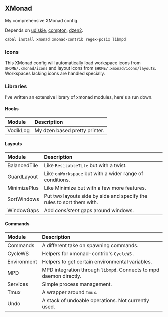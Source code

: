 ## XMonad

My comprehensive XMonad config.

Depends on [udiskie][], [compton][], [dzen2][].

```
cabal install xmonad xmonad-contrib regex-posix libmpd
```

  [udiskie]: https://aur.archlinux.org/packages.php?ID=37279
  [compton]: https://aur.archlinux.org/packages.php?ID=55375
  [dzen2]: http://aur.archlinux.org/packages.php?ID=14470

### Icons

This XMonad config will automatically load workspace icons from
``$HOME/.xmonad/icons`` and layout icons from
``$HOME/.xmonad/icons/layouts``. Workspaces lacking icons are handled
specially.

### Libraries

I've written an extensive library of xmonad modules, here's a run down.

#### Hooks

| Module   | Description                   |
| :------- | :---------------------------- |
| VodikLog | My dzen based pretty printer. |

#### Layouts

| Module       | Description                                                           |
| :----------- | :-------------------------------------------------------------------- |
| BalancedTile | Like ``ResizableTile`` but with a twist.                              |
| GuardLayout  | Like ``onWorkspace`` but with a wider range of conditions.            |
| MinimizePlus | Like Minimize but with a few more features.                           |
| SortWindows  | Put two layouts side by side and specify the rules to sort them with. |
| WindowGaps   | Add *consistent* gaps around windows.                                 |

#### Commands

| Module      | Description                                                          |
| :---------- | :------------------------------------------------------------------- |
| Commands    | A different take on spawning commands.                               |
| CycleWS     | Helpers for xmonad-contrib's ``CycleWS.``                            |
| Environment | Helpers to get certain environmental variables.                      |
| MPD         | MPD integration through ``libmpd``. Connects to mpd daemon directly. |
| Services    | Simple process management.                                           |
| Tmux        | A wrapper around ``tmux``.                                           |
| Undo        | A stack of undoable operations. Not currently used.                  |
